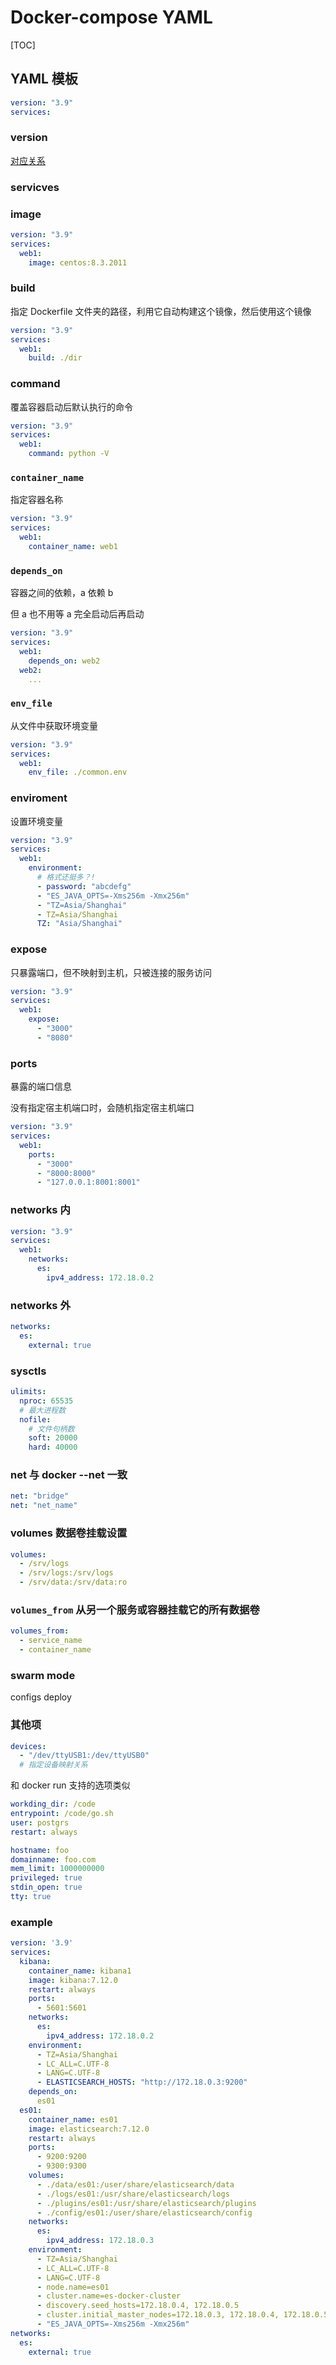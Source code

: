 # Docker-compose YAML

[TOC]

## YAML 模板

```yaml
version: "3.9"
services:

```

### version

[对应关系](https://docs.docker.com/compose/compose-file/compose-file-v3/)

### servicves

### image

```yaml
version: "3.9"
services:
  web1:
    image: centos:8.3.2011
```

### build

指定 Dockerfile 文件夹的路径，利用它自动构建这个镜像，然后使用这个镜像

```yaml
version: "3.9"
services:
  web1:
    build: ./dir
```

### command

覆盖容器启动后默认执行的命令

```yaml
version: "3.9"
services:
  web1:
    command: python -V
```

### `container_name`

指定容器名称

```yaml
version: "3.9"
services:
  web1:
    container_name: web1
```

### `depends_on`

容器之间的依赖，a 依赖 b

但 a 也不用等 a 完全启动后再启动

```yaml
version: "3.9"
services:
  web1:
    depends_on: web2
  web2:
    ...
```

### `env_file`

从文件中获取环境变量

```yaml
version: "3.9"
services:
  web1:
    env_file: ./common.env
```

### enviroment

设置环境变量

```yaml
version: "3.9"
services:
  web1:
    environment:
      # 格式还挺多？!
      - password: "abcdefg"
      - "ES_JAVA_OPTS=-Xms256m -Xmx256m"
      - "TZ=Asia/Shanghai"
      - TZ=Asia/Shanghai
      TZ: "Asia/Shanghai"
```

### expose

只暴露端口，但不映射到主机，只被连接的服务访问

```yaml
version: "3.9"
services:
  web1:
    expose:
      - "3000"
      - "8080"
```

### ports

暴露的端口信息

没有指定宿主机端口时，会随机指定宿主机端口

```yaml
version: "3.9"
services:
  web1:
    ports:
      - "3000"
      - "8000:8000"
      - "127.0.0.1:8001:8001"
```

### networks 内

```yaml
version: "3.9"
services:
  web1:
    networks:
      es:
        ipv4_address: 172.18.0.2
```

### networks 外

```yaml
networks:
  es:
    external: true
```

### sysctls

```yaml
ulimits:
  nproc: 65535
  # 最大进程数
  nofile:
    # 文件句柄数
    soft: 20000
    hard: 40000
```

### net 与 docker --net 一致

```yaml
net: "bridge"
net: "net_name"
```

### volumes 数据卷挂载设置

```yaml
volumes:
  - /srv/logs
  - /srv/logs:/srv/logs
  - /srv/data:/srv/data:ro
```

### `volumes_from` 从另一个服务或容器挂载它的所有数据卷

```yaml
volumes_from:
  - service_name
  - container_name
```

### swarm mode

configs deploy

### 其他项

```yaml
devices:
  - "/dev/ttyUSB1:/dev/ttyUSB0"
  # 指定设备映射关系
```

和 docker run 支持的选项类似

```yaml
workding_dir: /code
entrypoint: /code/go.sh
user: postgrs
restart: always

hostname: foo
domainname: foo.com
mem_limit: 1000000000
privileged: true
stdin_open: true
tty: true
```

### example

```yaml
version: '3.9'
services:
  kibana:
    container_name: kibana1
    image: kibana:7.12.0
    restart: always
    ports:
      - 5601:5601
    networks:
      es:
        ipv4_address: 172.18.0.2
    environment:
      - TZ=Asia/Shanghai
      - LC_ALL=C.UTF-8
      - LANG=C.UTF-8
      - ELASTICSEARCH_HOSTS: "http://172.18.0.3:9200"
    depends_on:
      es01
  es01:
    container_name: es01
    image: elasticsearch:7.12.0
    restart: always
    ports:
      - 9200:9200
      - 9300:9300
    volumes:
      - ./data/es01:/user/share/elasticsearch/data
      - ./logs/es01:/usr/share/elasticsearch/logs
      - ./plugins/es01:/usr/share/elasticsearch/plugins
      - ./config/es01:/user/share/elasticsearch/config
    networks:
      es:
        ipv4_address: 172.18.0.3
    environment:
      - TZ=Asia/Shanghai
      - LC_ALL=C.UTF-8
      - LANG=C.UTF-8
      - node.name=es01
      - cluster.name=es-docker-cluster
      - discovery.seed_hosts=172.18.0.4, 172.18.0.5
      - cluster.initial_master_nodes=172.18.0.3, 172.18.0.4, 172.18.0.5
      - "ES_JAVA_OPTS=-Xms256m -Xmx256m"
networks:
  es:
    external: true
```
